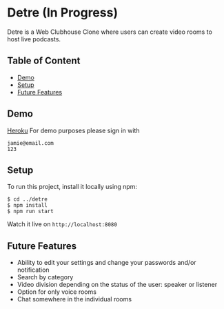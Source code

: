 # Detre (In Progress)
Detre is a Web Clubhouse Clone where users can create video rooms to host live podcasts.

## Table of Content
* [Demo](#links)
* [Setup](#setup)
* [Future Features](#future-features)

## Demo
[Heroku](https://detre.herokuapp.com/)
For demo purposes please sign in with 
```
jamie@email.com
123
```
## Setup
To run this project, install it locally using npm:
```
$ cd ../detre
$ npm install
$ npm run start
```
Watch it live on `http://localhost:8080`

## Future Features
* Ability to edit your settings and change your passwords and/or notification
* Search by category
* Video division depending on the status of the user: speaker or listener
* Option for only voice rooms
* Chat somewhere in the individual rooms
